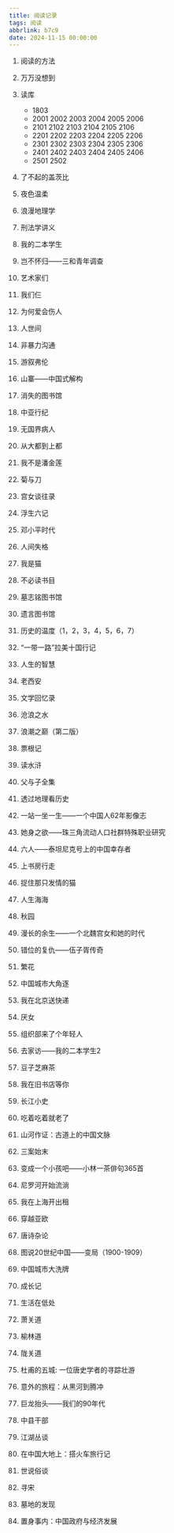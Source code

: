 ```yaml
---
title: 阅读记录
tags: 阅读
abbrlink: b7c9
date: 2024-11-15 00:00:00
---
```


1. 阅读的方法
1. 万万没想到
2. 读库 
   - 1803
   - 2001 2002 2003 2004 2005 2006
   - 2101 2102 2103 2104 2105 2106
   - 2201 2202 2203 2204 2205 2206
   - 2301 2302 2303 2304 2305 2306
   - 2401 2402 2403 2404 2405 2406
   - 2501 2502

1. 了不起的盖茨比 
2. 夜色温柔
3. 浪漫地理学
4. 刑法学讲义
5. 我的二本学生
6. 岂不怀归——三和青年调查
7. 艺术家们
8.  我们仨
9.  为何爱会伤人
10. 人世间
11. 非暴力沟通
12. 游叙弗伦
13. 山寨——中国式解构
14. 消失的图书馆
15. 中亚行纪
16. 无国界病人
17. 从大都到上都
18. 我不是潘金莲
19. 菊与刀
20. 宫女谈往录
21. 浮生六记
22. 邓小平时代
23. 人间失格
24. 我是猫
25. 不必读书目
26. 墓志铭图书馆
27. 遗言图书馆
28. 历史的温度（1，2，3，4，5，6，7）
29. “一带一路”拉美十国行记
30. 人生的智慧
31. 老西安
32. 文学回忆录
33. 沧浪之水
34. 浪潮之巅（第二版）
35. 票根记
36. 读水浒
37. 父与子全集
38. 透过地理看历史
39. 一站一坐一生——一个中国人62年影像志
40. 她身之欲——珠三角流动人口社群特殊职业研究
41. 六人——泰坦尼克号上的中国幸存者
42. 上书房行走
43. 捉住那只发情的猫
44. 人生海海
45. 秋园
46. 漫长的余生——一个北魏宫女和她的时代
47. 错位的复仇——伍子胥传奇
48. 繁花
49. 中国城市大角逐
50. 我在北京送快递
51. 厌女
52. 组织部来了个年轻人
53. 去家访——我的二本学生2
54. 豆子芝麻茶
55. 我在旧书店等你
56. 长江小史
57. 吃着吃着就老了
58. 山河作证：古道上的中国文脉
59. 三案始末
60. 变成一个小孩吧——小林一茶俳句365首
61. 尼罗河开始流淌
62. 我在上海开出租
63. 穿越亚欧
64. 唐诗杂论
65. 图说20世纪中国——变局（1900-1909）
66. 中国城市大洗牌
67. 成长记
68. 生活在低处
69. 萧关道
70. 榆林道
71. 陇关道
72. 杜甫的五城: 一位唐史学者的寻踪壮游
73. 意外的旅程：从黑河到腾冲
74. 巨龙抬头——我们的90年代
75. 中县干部
76. 江湖丛谈
77. 在中国大地上：搭火车旅行记
78. 世说俗谈
79. 寻宋
80. 墓地的发现
81. 置身事内：中国政府与经济发展
